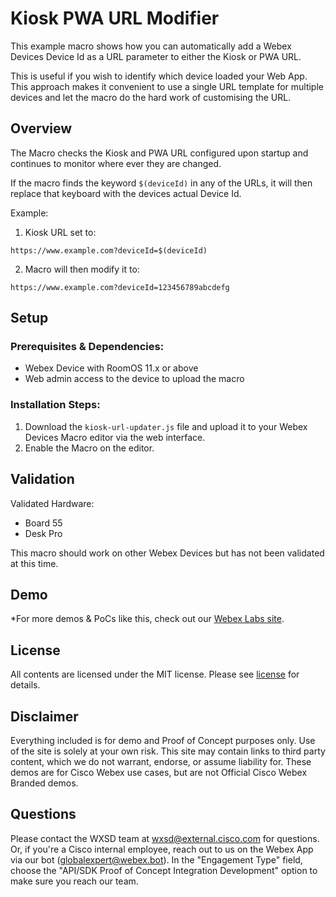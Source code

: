 # Kiosk PWA URL Modifier

This example macro shows how you can automatically add a Webex Devices Device Id as a URL parameter to either the Kiosk or PWA URL.

This is useful if you wish to identify which device loaded your Web App. This approach makes it convenient to use a single URL template for multiple devices and let the macro do the hard work of customising the URL.

## Overview

The Macro checks the Kiosk and PWA URL configured upon startup and continues to monitor where ever they are changed.

If the macro finds the keyword ``$(deviceId)`` in any of the URLs, it will then replace that keyboard with the devices actual Device Id.

Example:

1. Kiosk URL set to: 
```
https://www.example.com?deviceId=$(deviceId)
```
2. Macro will then modify it to:
```
https://www.example.com?deviceId=123456789abcdefg
```

## Setup

### Prerequisites & Dependencies: 

- Webex Device with RoomOS 11.x or above
- Web admin access to the device to upload the macro


### Installation Steps:

1. Download the ``kiosk-url-updater.js`` file and upload it to your Webex Devices Macro editor via the web interface.
2. Enable the Macro on the editor.


## Validation

Validated Hardware:

* Board 55
* Desk Pro

This macro should work on other Webex Devices but has not been validated at this time.

## Demo

*For more demos & PoCs like this, check out our [Webex Labs site](https://collabtoolbox.cisco.com/webex-labs).


## License

All contents are licensed under the MIT license. Please see [license](LICENSE) for details.


## Disclaimer
 
Everything included is for demo and Proof of Concept purposes only. Use of the site is solely at your own risk. This site may contain links to third party content, which we do not warrant, endorse, or assume liability for. These demos are for Cisco Webex use cases, but are not Official Cisco Webex Branded demos.


## Questions
Please contact the WXSD team at [wxsd@external.cisco.com](mailto:wxsd@external.cisco.com?subject=kiosk-pwa-url-modifier) for questions. Or, if you're a Cisco internal employee, reach out to us on the Webex App via our bot (globalexpert@webex.bot). In the "Engagement Type" field, choose the "API/SDK Proof of Concept Integration Development" option to make sure you reach our team. 
